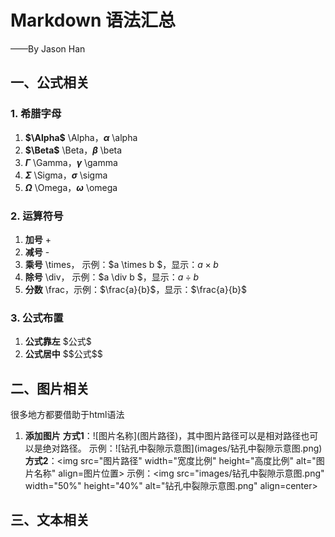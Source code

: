 # Markdown 语法汇总
——By Jason Han

## 一、公式相关
### 1. 希腊字母
1. **$\Alpha$** \Alpha，**$\alpha$** \alpha
2. **$\Beta$** \Beta，**$\beta$** \beta
3. **$\Gamma$** \Gamma，**$\gamma$** \gamma
4. **$\Sigma$** \Sigma，**$\sigma$** \sigma
5. **$\Omega$** \Omega，**$\omega$** \omega

### 2. 运算符号
1. **加号** +
2. **减号** -
3. **乘号** \times， 示例：\$a \times b \$，显示：$a\times b$
4. **除号** \div， 示例：\$a \div b \$，显示：$a\div b$
5. **分数** \frac，示例：\$\frac{a}{b}\$，显示：$\frac{a}{b}$

### 3. 公式布置
1. **公式靠左** \$公式\$
2. **公式居中** \$\$公式\$\$

## 二、图片相关
很多地方都要借助于html语法
1. **添加图片**
   **方式1**：\!\[图片名称]\(图片路径)，其中图片路径可以是相对路径也可以是绝对路径。
   示例：\!\[钻孔中裂隙示意图](images/钻孔中裂隙示意图.png)
   **方式2**：\<img src="图片路径" width="宽度比例" height="高度比例" alt="图片名称" align=图片位置>
   示例：\<img src="images/钻孔中裂隙示意图.png" width="50%" height="40%" alt="钻孔中裂隙示意图.png" align=center>

## 三、文本相关
